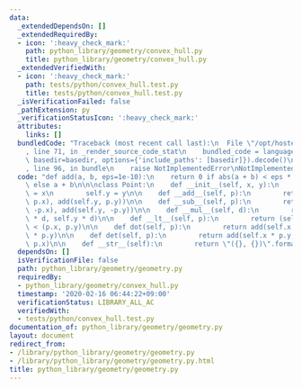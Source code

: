 ```yaml
---
data:
  _extendedDependsOn: []
  _extendedRequiredBy:
  - icon: ':heavy_check_mark:'
    path: python_library/geometry/convex_hull.py
    title: python_library/geometry/convex_hull.py
  _extendedVerifiedWith:
  - icon: ':heavy_check_mark:'
    path: tests/python/convex_hull.test.py
    title: tests/python/convex_hull.test.py
  _isVerificationFailed: false
  _pathExtension: py
  _verificationStatusIcon: ':heavy_check_mark:'
  attributes:
    links: []
  bundledCode: "Traceback (most recent call last):\n  File \"/opt/hostedtoolcache/Python/3.9.1/x64/lib/python3.9/site-packages/onlinejudge_verify/documentation/build.py\"\
    , line 71, in _render_source_code_stat\n    bundled_code = language.bundle(stat.path,\
    \ basedir=basedir, options={'include_paths': [basedir]}).decode()\n  File \"/opt/hostedtoolcache/Python/3.9.1/x64/lib/python3.9/site-packages/onlinejudge_verify/languages/python.py\"\
    , line 96, in bundle\n    raise NotImplementedError\nNotImplementedError\n"
  code: "def add(a, b, eps=1e-10):\n    return 0 if abs(a + b) < eps * (abs(a) + abs(b))\
    \ else a + b\n\n\nclass Point:\n    def __init__(self, x, y):\n        self.x\
    \ = x\n        self.y = y\n\n    def __add__(self, p):\n        return Point(add(self.x,\
    \ p.x), add(self.y, p.y))\n\n    def __sub__(self, p):\n        return Point(add(self.x,\
    \ -p.x), add(self.y, -p.y))\n\n    def __mul__(self, d):\n        return Point(self.x\
    \ * d, self.y * d)\n\n    def __lt__(self, p):\n        return (self.x, self.y)\
    \ < (p.x, p.y)\n\n    def dot(self, p):\n        return add(self.x * p.x, self.y\
    \ * p.y)\n\n    def det(self, p):\n        return add(self.x * p.y, -self.y *\
    \ p.x)\n\n    def __str__(self):\n        return \"({}, {})\".format(self.x, self.y)\n"
  dependsOn: []
  isVerificationFile: false
  path: python_library/geometry/geometry.py
  requiredBy:
  - python_library/geometry/convex_hull.py
  timestamp: '2020-02-16 06:44:22+09:00'
  verificationStatus: LIBRARY_ALL_AC
  verifiedWith:
  - tests/python/convex_hull.test.py
documentation_of: python_library/geometry/geometry.py
layout: document
redirect_from:
- /library/python_library/geometry/geometry.py
- /library/python_library/geometry/geometry.py.html
title: python_library/geometry/geometry.py
---
```


